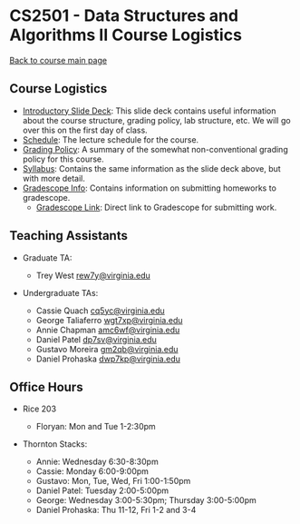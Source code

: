 CS2501 - Data Structures and Algorithms II Course Logistics
===============================

[Back to course main page](../index.html)

<a name="introduction"></a>Course Logistics
---------------------------------------

- [Introductory Slide Deck](../slides/courseintroduction.pptx): This slide deck contains useful information about the course structure, grading policy, lab structure, etc. We will go over this on the first day of class.
- [Schedule](./schedule.html): The lecture schedule for the course.
- [Grading Policy](./grading.html): A summary of the somewhat non-conventional grading policy for this course.
- [Syllabus](./syllabus.html): Contains the same information as the slide deck above, but with more detail.
- [Gradescope Info](./gradescope.html): Contains information on submitting homeworks to gradescope.
	- [Gradescope Link](https://gradescope.com): Direct link to Gradescope for submitting work.

<a name="TAs"></a>Teaching Assistants
---------------------------------------

- Graduate TA:
	- Trey West <rew7y@virginia.edu>

- Undergraduate TAs:
	- Cassie Quach [cq5yc@virginia.edu](mailto:cq5yc@virginia.edu)
	- George Taliaferro [wgt7xp@virginia.edu](mailto:wgt7xp@virginia.edu)
	- Annie Chapman [amc6wf@virginia.edu](mailto:amc6wf@virginia.edu)
	- Daniel Patel [dp7sv@virginia.edu](mailto:dp7sv@virginia.edu)
	- Gustavo Moreira [gm2qb@virginia.edu](mailto:gm2qb@virginia.edu)
	- Daniel Prohaska [dwp7kp@virginia.edu](mailto:dwp7kp@virginia.edu)

<a name="TAs"></a>Office Hours
---------------------------------------

- Rice 203
	- Floryan: Mon and Tue 1-2:30pm

- Thornton Stacks:
	- Annie: Wednesday 6:30-8:30pm
	- Cassie: Monday 6:00-9:00pm
	- Gustavo: Mon, Tue, Wed, Fri 1:00-1:50pm
	- Daniel Patel: Tuesday 2:00-5:00pm
	- George: Wednesday 3:00-5:30pm; Thursday 3:00-5:00pm
	- Daniel Prohaska: Thu 11-12, Fri 1-2 and 3-4